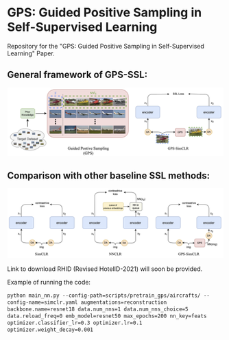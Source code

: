 # GPS: Guided Positive Sampling in Self-Supervised Learning
Repository for the "GPS: Guided Positive Sampling in Self-Supervised Learning" Paper.

## General framework of GPS-SSL:

![GPS](imgs/gps.jpeg)


## Comparison with other baseline SSL methods:

![GPS-SIMCLR](imgs/gps-simclr.jpeg)


Link to download RHID (Revised HotelID-2021) will soon be provided.



Example of running the code:
```
python main_nn.py --config-path=scripts/pretrain_gps/aircrafts/ --config-name=simclr.yaml augmentations=reconstruction backbone.name=resnet18 data.num_nns=1 data.num_nns_choice=5 data.reload_freq=0 emb_model=resnet50 max_epochs=200 nn_key=feats optimizer.classifier_lr=0.3 optimizer.lr=0.1 optimizer.weight_decay=0.001
```
